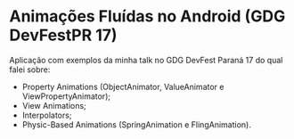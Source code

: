 # Animações Fluídas no Android (GDG DevFestPR 17)

Aplicação com exemplos da minha talk no GDG DevFest Paraná 17 do qual falei sobre:

* Property Animations (ObjectAnimator, ValueAnimator e ViewPropertyAnimator);
* View Animations;
* Interpolators;
* Physic-Based Animations (SpringAnimation e FlingAnimation).